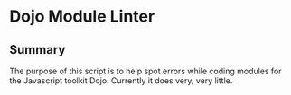 Dojo Module Linter
==================

Summary
-------
The purpose of this script is to help spot errors while coding modules for the Javascript toolkit Dojo. Currently it does very, very little.

